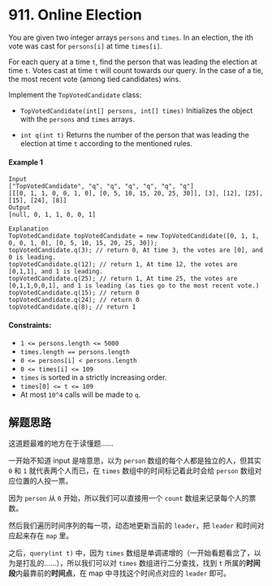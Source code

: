 # 911. Online Election

You are given two integer arrays `persons` and `times`. In an election, the ith vote was cast for `persons[i]` at time `times[i]`.

For each query at a time `t`, find the person that was leading the election at time `t`. Votes cast at time `t` will count towards our query. In the case of a tie, the most recent vote (among tied candidates) wins.

Implement the `TopVotedCandidate` class:

+ `TopVotedCandidate(int[] persons, int[] times)` Initializes the object with the `persons` and `times` arrays.

+ `int q(int t)` Returns the number of the person that was leading the election at time `t` according to the mentioned rules.

#### Example 1

```
Input
["TopVotedCandidate", "q", "q", "q", "q", "q", "q"]
[[[0, 1, 1, 0, 0, 1, 0], [0, 5, 10, 15, 20, 25, 30]], [3], [12], [25], [15], [24], [8]]
Output
[null, 0, 1, 1, 0, 0, 1]

Explanation
TopVotedCandidate topVotedCandidate = new TopVotedCandidate([0, 1, 1, 0, 0, 1, 0], [0, 5, 10, 15, 20, 25, 30]);
topVotedCandidate.q(3); // return 0, At time 3, the votes are [0], and 0 is leading.
topVotedCandidate.q(12); // return 1, At time 12, the votes are [0,1,1], and 1 is leading.
topVotedCandidate.q(25); // return 1, At time 25, the votes are [0,1,1,0,0,1], and 1 is leading (as ties go to the most recent vote.)
topVotedCandidate.q(15); // return 0
topVotedCandidate.q(24); // return 0
topVotedCandidate.q(8); // return 1
```

#### Constraints:

+ `1 <= persons.length <= 5000`
+ `times.length == persons.length`
+ `0 <= persons[i] < persons.length`
+ `0 <= times[i] <= 109`
+ `times` is sorted in a strictly increasing order.
+ `times[0] <= t <= 109`
+ At most `10^4` calls will be made to `q`.

## 解题思路

这道题最难的地方在于读懂题......

一开始不知道 input 是啥意思，以为 `person` 数组的每个人都是独立的人，但其实 `0` 和 `1` 就代表两个人而已，在 `times` 数组中的时间标记着此时会给 `person` 数组对应位置的人投一票。

因为 `person` 从 `0` 开始，所以我们可以直接用一个 `count` 数组来记录每个人的票数。

然后我们遍历时间序列的每一项，动态地更新当前的 `leader`，把 `leader` 和时间对应起来存在 `map` 里。

之后，`query(int t)` 中，因为 `times` 数组是单调递增的（一开始看题看岔了，以为是打乱的......），所以我们可以对 `times` 数组进行二分查找，找到 `t` 所属的**时间段**内最靠前的**时间点**，在 map 中寻找这个时间点对应的 `leader` 即可。
